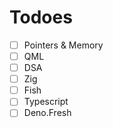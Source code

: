 # Todoes

- [ ] Pointers & Memory
- [ ] QML
- [ ] DSA
- [ ] Zig
- [ ] Fish
- [ ] Typescript
- [ ] Deno.Fresh
